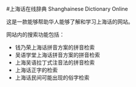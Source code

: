 #上海话在线辞典 Shanghainese Dictionary Online              

这是一款能够帮助华人能够了解和学习上海话的网站。                            

网站内的搜索功能包括：                      
+ 钱乃荣上海话拼音方案的拼音检索                    
+ 吴语学堂上海话拼音方案的拼音检索                      
+ 上海吴语拉丁式注音法的拼音检索                
+ 上海话正字的检索              
+ 上海话民间可能出现的俗字检索                  